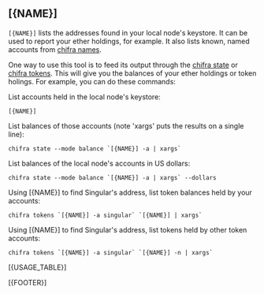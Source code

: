 ## [{NAME}]

`[{NAME}]` lists the addresses found in your local node's keystore. It can be used to report your ether holdings, for example. It also lists known, named accounts from [chifra names](../ethName/README.md).

One way to use this tool is to feed its output through the [chifra state](../getState/README.md) or [chifra tokens](../getTokens/README.md). This will give you the balances of your ether holdings or token holings. For example, you can do these commands:

List accounts held in the local node's keystore:

    [{NAME}]

List balances of those accounts (note 'xargs' puts the results on a single line):

    chifra state --mode balance `[{NAME}] -a | xargs`
    
List balances of the local node's accounts in US dollars:

    chifra state --mode balance `[{NAME}] -a | xargs` --dollars

Using [{NAME}] to find Singular's address, list token balances held by your accounts:

    chifra tokens `[{NAME}] -a singular` `[{NAME}] | xargs`

Using [{NAME}] to find Singular's address, list tokens held by other token accounts:

    chifra tokens `[{NAME}] -a singular` `[{NAME}] -n | xargs`

[{USAGE_TABLE}]

[{FOOTER}]
